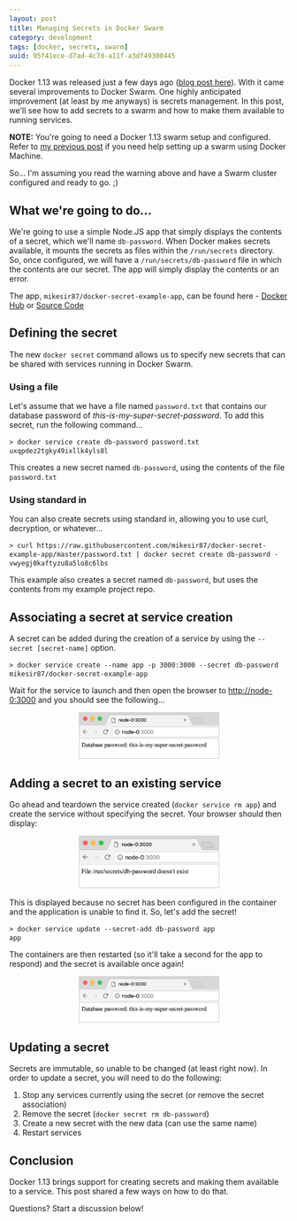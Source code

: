 ```yaml
---
layout: post
title: Managing Secrets in Docker Swarm
category: development
tags: [docker, secrets, swarm]
uuid: 95f41ece-d7ad-4c7d-a11f-a3df49300445
---
```



Docker 1.13 was released just a few days ago ([blog post here](https://blog.docker.com/2017/01/whats-new-in-docker-1-13/)). With it came several improvements to Docker Swarm. One highly anticipated improvement (at least by me anyways) is secrets management.  In this post, we'll see how to add secrets to a swarm and how to make them available to running services.

<!--more-->

<div class="alert alert-warning"><strong>NOTE:</strong> You're going to need a Docker 1.13 swarm setup and configured. Refer to <a href="/2016/06/create-docker-1.12-swarm-using-docker-machine/">my previous post</a> if you need help setting up a swarm using Docker Machine.</div>

So... I'm assuming you read the warning above and have a Swarm cluster configured and ready to go.  ;)


## What we're going to do...

We're going to use a simple Node.JS app that simply displays the contents of a secret, which we'll name `db-password`.  When Docker makes secrets available, it mounts the secrets as files within the `/run/secrets` directory.  So, once configured, we will have a `/run/secrets/db-password` file in which the contents are our secret.  The app will simply display the contents or an error.

The app, `mikesir87/docker-secret-example-app`, can be found here - [Docker Hub](https://hub.docker.com/r/mikesir87/docker-secret-example-app) or [Source Code](https://github.com/mikesir87/docker-secret-example-app)




## Defining the secret

The new `docker secret` command allows us to specify new secrets that can be shared with services running in Docker Swarm.


### Using a file

Let's assume that we have a file named `password.txt` that contains our database password of _this-is-my-super-secret-password_.  To add this secret, run the following command...

<pre class="no-wrap language-bash" data-title="shell"><code class="bash">&gt; docker service create db-password password.txt
uxqpdez2tgky49ixllk4yls8l</code></pre>

This creates a new secret named `db-password`, using the contents of the file `password.txt`



### Using standard in

You can also create secrets using standard in, allowing you to use curl, decryption, or whatever...

<pre class="no-wrap language-bash" data-title="shell"><code class="bash">&gt; curl https://raw.githubusercontent.com/mikesir87/docker-secret-example-app/master/password.txt | docker secret create db-password -
vwyegj0kaftyzu8a5lo8c6lbs</code></pre>

This example also creates a secret named `db-password`, but uses the contents from my example project repo.



## Associating a secret at service creation

A secret can be added during the creation of a service by using the `--secret [secret-name]` option.

<pre class="no-wrap language-bash" data-title="shell"><code class="bash">&gt; docker service create --name app -p 3000:3000 --secret db-password mikesir87/docker-secret-example-app</code></pre>

Wait for the service to launch and then open the browser to [http://node-0:3000](http://node-0:3000) and you should see the following...

<div style="width: 50%; margin: 0 auto;">
  <img class="img-responsive" style="border:1px solid #ccc;" title="browser showing secret being pulled in" src="/images/secret-browser-1.png" />
</div>



## Adding a secret to an existing service

Go ahead and teardown the service created (`docker service rm app`) and create the service without specifying the secret.  Your browser should then display:

<div style="width: 50%; margin: 0 auto;">
  <img class="img-responsive" style="border:1px solid #ccc;" title="browser displaying missing secret file" src="/images/secret-browser-2.png" />
</div>

This is displayed because no secret has been configured in the container and the application is unable to find it.  So, let's add the secret!

<pre class="no-wrap language-bash" data-title="shell"><code class="bash">&gt; docker service update --secret-add db-password app
app</code></pre>

The containers are then restarted (so it'll take a second for the app to respond) and the secret is available once again!

<div style="width: 50%; margin: 0 auto;">
  <img class="img-responsive" style="border:1px solid #ccc;" title="browser showing secret being pulled in" src="/images/secret-browser-1.png" />
</div>


## Updating a secret

Secrets are immutable, so unable to be changed (at least right now).  In order to update a secret, you will need to do the following:

1. Stop any services currently using the secret (or remove the secret association)
2. Remove the secret (`docker secret rm db-password`)
3. Create a new secret with the new data (can use the same name)
4. Restart services


## Conclusion

Docker 1.13 brings support for creating secrets and making them available to a service.  This post shared a few ways on how to do that.

Questions?  Start a discussion below!